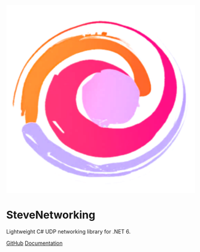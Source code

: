 ![icon](icon.png ':size=256x256')

# SteveNetworking
Lightweight C# UDP networking library for .NET 6. 

[GitHub](https://github.com/steveplays28/steve-networking)
[Documentation](/README)
